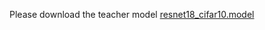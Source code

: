Please download the teacher model  [resnet18_cifar10.model](https://www.dropbox.com/s/6jvhn3pjedqika1/resnet18_cifar10.model?dl=0)
